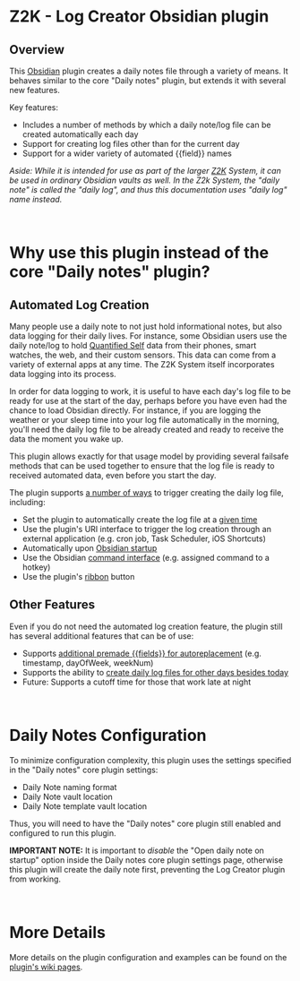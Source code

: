 # Z2K - Log Creator Obsidian plugin

## Overview
This [Obsidian](https//obsidian.md) plugin creates a daily notes file through a variety of means. It behaves similar to the core "Daily notes" plugin, but extends it with several new features.

Key features:
- Includes a number of methods by which a daily note/log file can be created automatically each day
- Support for creating log files other than for the current day
- Support for a wider variety of automated {{field}} names


*Aside: While it is intended for use as part of the larger [Z2K](https://z2k.dev) System, it can be used in ordinary Obsidian vaults as well. In the Z2k System, the "daily note" is called the "daily log", and thus this documentation uses "daily log" name instead.*

&nbsp;
# Why use this plugin instead of the core "Daily notes" plugin?

## **Automated Log Creation**
Many people use a daily note to not just hold informational notes, but also data logging for their daily lives. For instance, some Obsidian users use the daily note/log to hold [Quantified Self](https://en.wikipedia.org/wiki/Quantified_self) data from their phones, smart watches, the web, and their custom sensors. This data can come from a variety of external apps at any time. The Z2K System itself incorporates data logging into its process.

In order for data logging to work, it is useful to have each day's log file to be ready for use at the start of the day, perhaps before you have even had the chance to load Obsidian directly. For instance, if you are logging the weather or your sleep time into your log file automatically in the morning, you'll need the daily log file to be already created and ready to receive the data the moment you wake up. 

This plugin allows exactly for that usage model by providing several failsafe methods that can be used together to ensure that the log file is ready to received automated data, even before you start the day.

The plugin supports [a number of ways](https://github.com/z2k-gwp/obsidian-z2k-log-creator/wiki/Sample-Log-Creation-Triggers) to trigger creating the daily log file, including: 
- Set the plugin to automatically create the log file at a [given time](https://github.com/z2k-gwp/obsidian-z2k-log-creator/wiki/Time-Trigger)
- Use the plugin's URI interface to trigger the log creation through an external application (e.g. cron job, Task Scheduler, iOS Shortcuts)
- Automatically upon [Obsidian startup](https://github.com/z2k-gwp/obsidian-z2k-log-creator/wiki/Startup-Trigger)
- Use the Obsidian [command interface](https://github.com/z2k-gwp/obsidian-z2k-log-creator/wiki/Command-Trigger) (e.g. assigned command to a hotkey)
- Use the plugin's [ribbon](https://github.com/z2k-gwp/obsidian-z2k-log-creator/wiki/Ribbon-Trigger) button

## **Other Features**
Even if you do not need the automated log creation feature, the plugin still has several additional features that can be of use:
- Supports [additional premade {{fields}} for autoreplacement](https://github.com/z2k-gwp/obsidian-z2k-log-creator/wiki/Automated-Field-Replacements) (e.g. timestamp, dayOfWeek, weekNum)
- Supports the ability to [create daily log files for other days besides today](https://github.com/z2k-gwp/obsidian-z2k-log-creator/wiki/Creating-Past-Log-Files)
- Future: Supports a cutoff time for those that work late at night


&nbsp;
# Daily Notes Configuration
To minimize configuration complexity, this plugin uses the settings specified in the "Daily notes" core plugin settings:

- Daily Note naming format
- Daily Note vault location
- Daily Note template vault location

Thus, you will need to have the "Daily notes" core plugin still enabled and configured to run this plugin. 

**IMPORTANT NOTE:** It is important to *disable* the "Open daily note on startup" option inside the Daily notes core plugin settings page, otherwise this plugin will create the daily note first, preventing the Log Creator plugin from working.


&nbsp;
# More Details
More details on the plugin configuration and examples can be found on the [plugin's wiki pages](https://github.com/z2k-gwp/obsidian-z2k-log-creator/wiki).
